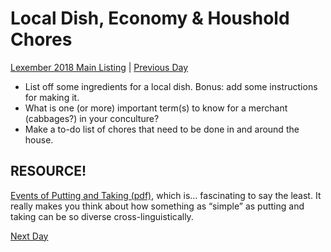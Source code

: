 # Local Dish, Economy & Houshold Chores
[Lexember 2018 Main Listing](_prompts/r-conlangs/lexember/2018/toc_lex18.md) | [Previous Day](_prompts/r-conlangs/lexember/2018/prompts/w1/03.md)

+ List off some ingredients for a local dish. Bonus: add some instructions for making it.
+ What is one (or more) important term(s) to know for a merchant (cabbages?) in your conculture?
+ Make a to-do list of chores that need to be done in and around the house.

## RESOURCE!

[Events of Putting and Taking (pdf)](https://cdn.discordapp.com/attachments/418955164087746561/502963778229370895/100_Events_of_Putting_and_Taking_Kopecka___Narasimhan_et_al._Typological_Studies_in_Language.pdf), which is… fascinating to say the least. It really makes you think about how something as “simple” as putting and taking can be so diverse cross-linguistically.

[Next Day](_prompts/r-conlangs/lexember/2018/prompts/w1/05.md)